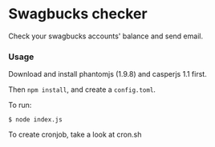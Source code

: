 # Swagbucks checker

Check your swagbucks accounts' balance and send email.

### Usage

Download and install phantomjs (1.9.8) and casperjs 1.1 first.

Then `npm install`, and create a `config.toml`.

To run:

```
$ node index.js
```

To create cronjob, take a look at cron.sh
